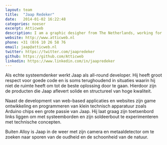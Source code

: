 ```yaml
---
layout: team
title:  "Jaap Redeker"
date:   2014-01-02 16:22:48
categories: noeser
excerpt: Atticweb
description: I am a graphic desigher from The Netherlands, working for my self since 2009 and recently under the name Studio 210 as a collective of creative designer and developers.
website: http://www.atticweb.nl
phone: +31 (0)6 10 26 58 76
email: jaap@atticweb.nl
twitter: https://twitter.com/jaapredeker
github: https://github.com/Atticweb
linkedin: https://www.linkedin.com/in/jaapredeker
---
```

Als echte systeemdenker werkt Jaap als all-round developer. Hij heeft groot respect voor goede code en is soms terughoudend in situaties waarin hij niet de ruimte heeft om tot de beste oplossing door te gaan. Hierdoor zijn de producten die Jaap aflevert solide en structureel van hoge kwaliteit.

Naast de development van web-based applicaties en websites zijn game ontwikkeling en programmeren van klein technisch apparatuur zoals Arduino chips een grote passie van Jaap. Hij laat graag zijn toetsenbord links liggen om met systeemborden en zijn soldeerbout te experimenteren met technische concepten.

Buiten Alloy is Jaap in de weer met zijn camera en metaaldetector om te zoeken naar sporen van de oudheid en de schoonheid van de natuur.
